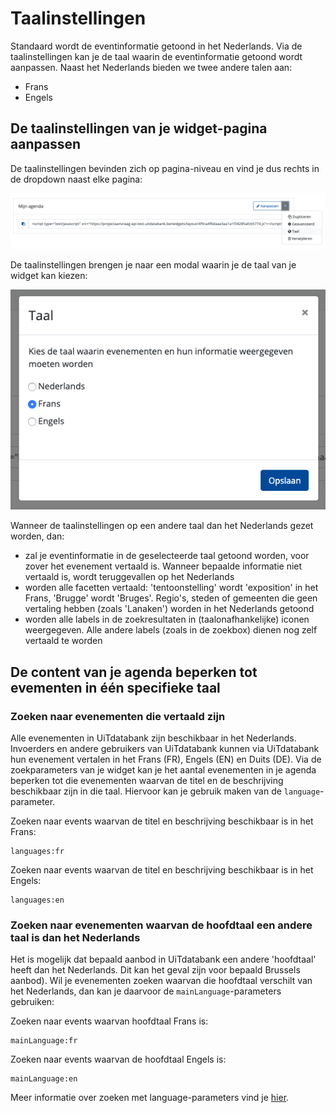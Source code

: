 ---
---
# Taalinstellingen
Standaard wordt de eventinformatie getoond in het Nederlands. Via de taalinstellingen kan je de taal waarin de eventinformatie getoond wordt aanpassen. 
Naast het Nederlands bieden we twee andere talen aan:
- Frans
- Engels

## De taalinstellingen van je widget-pagina aanpassen
De taalinstellingen bevinden zich op pagina-niveau en vind je dus rechts in de dropdown naast elke pagina:

![widgets-taalinstellingen](/img/widgets-taalinstellingen.png "widgets-taalinstellingen")

De taalinstellingen brengen je naar een modal waarin je de taal van je widget kan kiezen:

![widgets-taalinstellingen2](/img/widgets-taalinstellingen2.png "widgets-taalinstellingen")

Wanneer de taalinstellingen op een andere taal dan het Nederlands gezet worden, dan:
- zal je eventinformatie in de geselecteerde taal getoond worden, voor zover het evenement vertaald is. Wanneer bepaalde informatie niet vertaald is, wordt teruggevallen op het Nederlands
- worden alle facetten vertaald: 'tentoonstelling' wordt 'exposition' in het Frans, 'Brugge' wordt 'Bruges'. Regio's, steden of gemeenten die geen vertaling hebben (zoals 'Lanaken') worden in het Nederlands getoond
- worden alle labels in de zoekresultaten in (taalonafhankelijke) iconen weergegeven. Alle andere labels (zoals in de zoekbox) dienen nog zelf vertaald te worden

## De content van je agenda beperken tot evementen in één specifieke taal
### Zoeken naar evenementen die vertaald zijn 
Alle evenementen in UiTdatabank zijn beschikbaar in het Nederlands. Invoerders en andere gebruikers van UiTdatabank kunnen via UiTdatabank hun evenement vertalen in het Frans (FR), Engels (EN) en Duits (DE).
Via de zoekparameters van je widget kan je het aantal evenementen in je agenda beperken tot die evenementen waarvan de titel en de beschrijving beschikbaar zijn in die taal. Hiervoor kan je gebruik maken van de `language`-parameter.

Zoeken naar events waarvan de titel en beschrijving beschikbaar is in het Frans:
```
languages:fr
```

Zoeken naar events waarvan de titel en beschrijving beschikbaar is in het Engels:
```
languages:en
```

### Zoeken naar evenementen waarvan de hoofdtaal een andere taal is dan het Nederlands
Het is mogelijk dat bepaald aanbod in UiTdatabank een andere 'hoofdtaal' heeft dan het Nederlands. Dit kan het geval zijn voor bepaald Brussels aanbod).
Wil je evenementen zoeken waarvan die hoofdtaal verschilt van het Nederlands, dan kan je daarvoor de `mainLanguage`-parameters gebruiken:


Zoeken naar events waarvan hoofdtaal Frans is:
```
mainLanguage:fr
```

Zoeken naar events waarvan de hoofdtaal Engels is:
```
mainLanguage:en
```

Meer informatie over zoeken met language-parameters vind je [hier](https://documentatie.uitdatabank.be/content/search_api_3/latest/searching/offers/languages.html).
